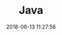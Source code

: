 ---
layout: post
title: "Java"
date: 2018-06-13 11:27:56
image: 'https://adongs.github.io/assets/img/resources/java.jpg'
description: 学习JavaIO
category: 'Java'
tags:
- java
- IO
introduction: JavaIo详解
---
